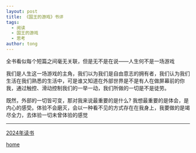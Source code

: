 ```yaml
---
layout: post
title: 《国王的游戏》书评
tags:
  - 阅读
  - 国王的游戏
  - 思考
author: tong
---
```


全书看似每个短篇之间毫无关联，但是无不是在说——人生何不是一场游戏

我们是人生这一场游戏的主角，我们以为我们是自由意志的拥有者，我们认为我们生活在我们熟悉的生活中，可是谁又知道在外部世界是不是有人在做屏幕前的你我，通过触控、滑动控制我们的一举一动，我们所做的一切是不是徒劳。

既然，外部的一切皆可变，那对我来说最重要的是什么? 我想最重要的是体会，是内心的感受。体验不会磨灭，会以一种看不见的方式存在在我身上，我要做的是竭尽全力，去体验一切未曾体验的感觉


---
[2024年读书](../2024年读书.md)

[home](../../index)
